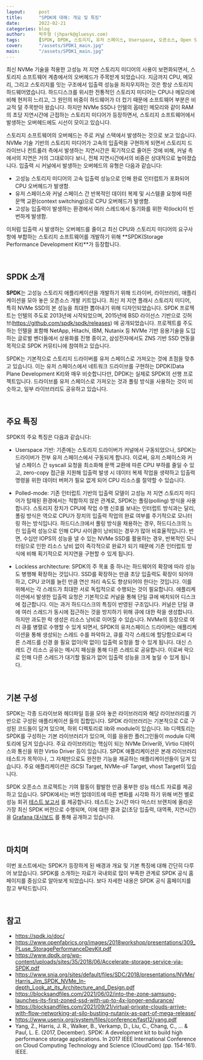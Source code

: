 ```yaml
---
layout:     post
title:      "SPDK에 대해: 개요 및 특징"
date:       2022-02-21
categories: blog
author:     박주형 (jhpark@gluesys.com)
tags:       [SPDK, DPDK, 스토리지, 유저 스페이스, Userspace, 오픈소스, Open Source]
cover:      "/assets/SPDK1_main.jpg"
main:       "/assets/SPDK1_main.jpg"
---
```

   
최신 NVMe 기술을 적용한 고성능 저 지연 스토리지 미디어의 사용이 보편화되면서, 스토리지 소프트웨어 계층에서의 오버헤드가 주목받게 되었습니다. 지금까지 CPU, 메모리, 그리고 스토리지를 잇는 구조에서 입출력 성능을 좌지우지하는 것은 항상 스토리지 하드웨어였습니다. 하드디스크를 위시한 전통적인 스토리지 미디어는 CPU나 메모리에 비해 현저히 느리고, 그 원인의 비중이 하드웨어가 더 컸기 때문에 소프트웨어 부분은 비교적 덜 주목받아 왔습니다. 하지만 NVMe SSD나 인텔의 옵테인 메모리와 같이 RAM의 초당 지연시간에 근접하는 스토리지 미디어가 등장하면서, 스토리지 소프트웨어에서 발생하는 오버헤드에도 시선이 모이고 있습니다.  
  
스토리지 소프트웨어의 오버헤드는 주로 커널 스택에서 발생하는 것으로 보고 있습니다. NVMe 기술 기반의 스토리지 미디어가 고속의 입출력을 구현하게 되면서 스토리지 드라이브나 컨트롤러 측에서 발생하는 지연시간은 획기적으로 줄어든 것에 비해, 커널 측에서의 지연은 거의 그대로이다 보니, 전체 지연시간에서의 비중은 상대적으로 높아졌습니다. 입출력 시 커널에서 발생하는 오버헤드의 유형은 다음과 같습니다:  
  
 * 고성능 스토리지 미디어의 고속 입출력 성능으로 인해 완료 인터럽트가 포화되어 CPU 오버헤드가 발생함.  
 * 유저 스페이스와 커널 스페이스 간 반복적인 데이터 복제 및 시스템콜 요청에 따른 문맥 교환(context switching)으로 CPU 오버헤드가 발생함.  
 * 고성능 입출력이 발생하는 환경에서 여러 스레드에서 동기화를 위한 락(lock)이 빈번하게 발생함.  
  
이처럼 입출력 시 발생하는 오버헤드를 줄이고 최신 CPU와 스토리지 미디어의 요구사항에 부합하는 스토리지 소프트웨어를 개발하기 위해 **SPDK(Storage Performance Development Kit)**가 등장합니다.
  
&nbsp;
  
## SPDK 소개
  
**SPDK**는 고성능 스토리지 애플리케이션을 개발하기 위해 드라이버, 라이브러리, 애플리케이션을 모아 놓은 오픈소스 개발 키트입니다. 최신 저 지연 플래시 스토리지 미디어, 특히 NVMe SSD의 본 성능을 최대한 뽑아내기 위해 디자인되었습니다. SPDK 프로젝트는 인텔의 주도로 2013년에 시작되었으며, 2015년에 BSD 라이선스 기반으로 깃허브(https://github.com/spdk/spdk/releases) 에 공개되었습니다. 프로젝트를 주도하는 인텔을 포함해 NetApp, Hitachi, IBM, Nutanix 등 NVMe 기반 응용기술을 도입하는 글로벌 벤더들에서 상용화를 진행 중이고, 삼성전자에서도 ZNS 기반 SSD 연동을 목적으로 SPDK 커뮤티니에 참여하고 있습니다.  
  
SPDK는 기본적으로 스토리지 드라이버를 유저 스페이스로 가져오는 것에 초점을 맞추고 있습니다. 이는 유저 스페이스에서 네트워크 드라이브를 구현하는 DPDK(Data Plane Development Kit)와 매우 비슷합니다만, DPDK는 실제로 SPDK의 선행 프로젝트입니다. 드라이브를 유저 스페이스로 가져오는 것과 폴링 방식을 사용하는 것이 비슷하고, 일부 라이브러리도 공유하고 있습니다.  
  
&nbsp;
  
## 주요 특징
  
SPDK의 주요 특징은 다음과 같습니다:  
  
 * Userspace 기반: 기존에는 스토리지 드라이버가 커널에서 구동되었으나, SPDK는 드라이버가 전부 유저 스페이스에서 구동되게 합니다. 이로써, 유저 스페이스와 커널 스페이스 간 syscall 요청을 최소화해 문맥 교환에 따른 CPU 부하를 줄일 수 있고, zero-copy 접근을 지원해 입출력 발생 시 데이터 복제 작업을 생략하고 입출력 명령을 위한 데이터 버퍼가 필요 없게 되어 CPU 리소스를 절약할 수 있습니다.  
  
 * Polled-mode: 기존 인터럽트 기반의 입출력 모델이 고성능 저 지연 스토리지 미디어가 탑재된 환경에서는 적합하지 않은 관계로, SPDK는 폴링(polling) 방식을 사용합니다. 스토리지 장치가 CPU에 작업 수행 신호를 보내는 인터럽트 방식과는 달리, 폴링 방식은 역으로 CPU가 장치의 입출력 작업의 완료 여부를 주기적으로 모니터링 하는 방식입니다. 하드디스크에서 풀링 방식을 채용하는 경우, 하드디스크의 느린 입출력 성능으로 인해 CPU 사이클이 낭비되는 경우가 많아 비효율적입니다. 반면, 수십만 IOPS의 성능을 낼 수 있는 NVMe SSD를 활용하는 경우, 반복적인 모니터링으로 인한 리소스 낭비 없이 즉각적으로 완료가 되기 때문에 기존 인터럽트 방식에 비해 획기적으로 저지연을 구현할 수 있게 됩니다.  
  
 * Lockless architecture: SPDK의 주 목표 중 하나는 하드웨어의 확장에 따라 성능도 병행해 확장하는 것입니다. SSD를 확장하는 만큼 초당 입출력도 확장이 되어야 하고, CPU 코어를 늘린 만큼 연산 처리 속도도 향상되어야 한다는 것입니다. 이를 위해서는 각 스레드가 최대한 서로 독립적으로 수행되는 것이 필요합니다. 애플리케이션에서 발생한 입출력 요청은 기본적으로 커널을 통해 단일 큐에 배치되어 디스크에 접근합니다. 이는 과거 하드디스크의 특징이 반영된 구조입니다. 커널은 단일 큐에 여러 스레드가 동시에 접근하는 것을 방지하기 위해 큐에 대한 락을 생성합니다. 하지만 과도한 락 생성은 리소스 낭비로 이어질 수 있습니다. NVMe의 등장으로 여러 큐를 병렬로 수행할 수 있게 되면서, SPDK의 유저스페이스 드라이버는 애플리케이션을 통해 생성되는 스레드 수를 파악하고, 큐를 각각 스레드에 할당함으로써 다른 스레드를 신경 쓸 필요 없이(락 없이) 입출력 요청을 할 수 있게 됩니다. 대신 스레드 간 리소스 공유는 메시지 패싱을 통해 다른 스레드로 공유합니다. 이로써 락으로 인해 다른 스레드가 대기할 필요가 없어 입출력 성능을 크게 높일 수 있게 됩니다.  
  
&nbsp;
  
## 기본 구성
  
SPDK는 각종 드라이브와 헤더파일 등을 모아 놓은 라이브러리와 해당 라이브러리를 기반으로 구성된 애플리케이션 들의 집합입니다. SPDK 라이브러리는 기본적으로 C로 구성된 코드들이 담겨 있으며, 하위 디렉토리로 lib와 module이 있습니다. lib 디렉토리는 SPDK를 구성하는 기본 라이브러리가 있으며, 이를 응용한 플러그인들이 module 디렉토리에 담겨 있습니다. 주요 라이브러리는 핵심이 되는 NVMe Driver와, Virtio 디바이스와 통신을 위한 Virtio Driver 등이 있습니다. SPDK 애플리케이션은 본래 라이브러리 테스트가 목적이나, 그 자체만으로도 완전한 기능을 제공하는 애플리케이션들이 담겨 있습니다. 주요 애플리케이션은 iSCSI Target, NVMe-oF Target, vhost Target이 있습니다.  
  
SPDK 오픈소스 프로젝트는 기여 활동이 활발한 만큼 풍부한 성능 테스트 자료를 제공하고 있습니다. SPDK에서는 버전 업데이트에 따른 변화를 시각화 하기 위해 버전 별로 성능 회귀 [테스트 보고서](https://spdk.io/doc/performance_reports.html) 를 제공합니다. 테스트는 2시간 마다 마스터 브랜치에 올라온 가장 최신 SPDK 버전으로 수행되며, 이에 대한 결과 값(초당 입출력, 대역폭, 지연시간)을 [Grafana 대시보드](https://performance.spdk.io/) 를 통해 공개하고 있습니다.  
  
&nbsp;
  
## 마치며
  
이번 포스트에서는 SPDK가 등장하게 된 배경과 개요 및 기본 특징에 대해 간단히 다루어 보았습니다. SPDK를 소개하는 자료가 국내외로 많이 부족한 관계로 SPDK 공식 홈페이지를 중심으로 알아보게 되었습니다. 보다 자세한 내용은 SPDK 공식 홈페이지를 참고 부탁드립니다.  
  
&nbsp;
  
## 참고
  
 * https://spdk.io/doc/
 * https://www.openfabrics.org/images/2018workshop/presentations/309_PLuse_StoragePerformanceDevKit.pdf
 * https://www.dpdk.org/wp-content/uploads/sites/35/2018/06/Accelerate-storage-service-via-SPDK.pdf
 * https://www.snia.org/sites/default/files/SDC/2018/presentations/NVMe/Harris_Jim_SPDK_NVMe_In-depth_Look_at_its_Architecture_and_Design.pdf
 * https://blocksandfiles.com/2021/06/02/into-the-zone-samsung-launches-its-first-zoned-ssd-with-up-to-4x-longer-endurance/
 * https://blocksandfiles.com/2021/09/21/virtual-private-clouds-arrive-with-flow-networking-at-silo-busting-nutanix-as-part-of-mega-release/
 * https://www.usenix.org/system/files/conference/fast12/yang.pdf
 * Yang, Z., Harris, J. R., Walker, B., Verkamp, D., Liu, C., Chang, C., ... & Paul, L. E. (2017, December). SPDK: A development kit to build high performance storage applications. In 2017 IEEE International Conference on Cloud Computing Technology and Science (CloudCom) (pp. 154-161). IEEE.
  
&nbsp;
  